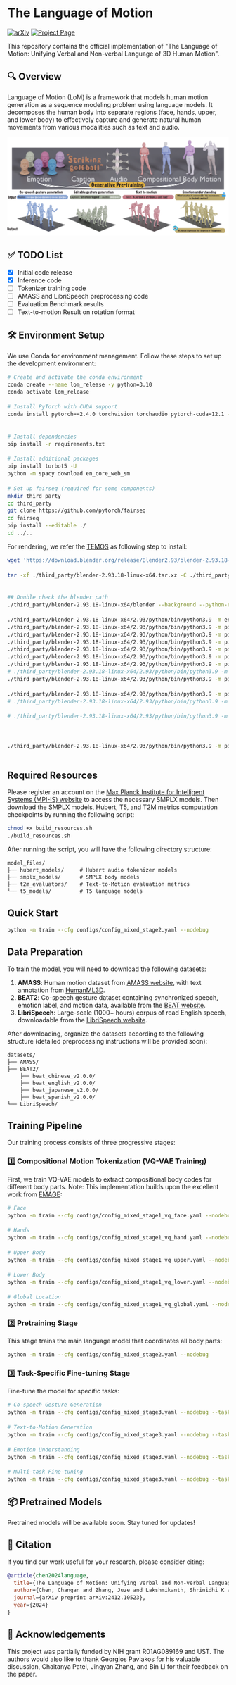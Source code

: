 # The Language of Motion

[![arXiv](https://img.shields.io/badge/arXiv-2412.10523-b31b1b.svg)](https://arxiv.org/pdf/2412.10523)
[![Project Page](https://img.shields.io/badge/Project-Page-blue)](https://languageofmotion.github.io/)


This repository contains the official implementation of "The Language of Motion:
Unifying Verbal and Non-verbal Language of 3D Human Motion".

## 🔍 Overview

Language of Motion (LoM) is a framework that models human motion generation as a sequence modeling problem using language models. It decomposes the human body into separate regions (face, hands, upper, and lower body) to effectively capture and generate natural human movements from various modalities such as text and audio.


![Teaser](./assets/teaser.png)

## ✅ TODO List
- [x] Initial code release
- [x] Inference code
- [ ] Tokenizer training code
- [ ] AMASS and LibriSpeech preprocessing code
- [ ] Evaluation Benchmark results
- [ ] Text-to-motion Result on rotation format

<!-- - [x] Document training pipeline
- [ ] Add pretrained model downloads
- [ ] Provide comprehensive installation instructions
- [ ] Add evaluation scripts
- [ ] Create interactive demo notebook
- [ ] Document dataset preparation process
- [ ] Add visualization tools -->

## 🛠️ Environment Setup

We use Conda for environment management. Follow these steps to set up the development environment:

```bash
# Create and activate the conda environment
conda create --name lom_release -y python=3.10
conda activate lom_release

# Install PyTorch with CUDA support
conda install pytorch==2.4.0 torchvision torchaudio pytorch-cuda=12.1 -c pytorch -c nvidia


# Install dependencies
pip install -r requirements.txt

# Install additional packages
pip install turbot5 -U
python -m spacy download en_core_web_sm

# Set up fairseq (required for some components)
mkdir third_party
cd third_party
git clone https://github.com/pytorch/fairseq
cd fairseq
pip install --editable ./
cd ../..
```

For rendering, we refer the [TEMOS](https://github.com/Mathux/TEMOS) as following step to install:

```bash
wget 'https://download.blender.org/release/Blender2.93/blender-2.93.18-linux-x64.tar.xz' -O './third_party/blender-2.93.18-linux-x64.tar.xz'

tar -xf ./third_party/blender-2.93.18-linux-x64.tar.xz -C ./third_party/


## Double check the blender path
./third_party/blender-2.93.18-linux-x64/blender --background --python-expr "import sys; import os; print('\nThe path to the installation of python of blender can be:'); print('\n'.join(['- '+x.replace('/lib/python', '/bin/python') for x in sys.path if 'python' in (file:=os.path.split(x)[-1]) and not file.endswith('.zip')]))"

./third_party/blender-2.93.18-linux-x64/2.93/python/bin/python3.9 -m ensurepip --upgrade
./third_party/blender-2.93.18-linux-x64/2.93/python/bin/python3.9 -m pip install --upgrade pip
./third_party/blender-2.93.18-linux-x64/2.93/python/bin/python3.9 -m pip install --user numpy
./third_party/blender-2.93.18-linux-x64/2.93/python/bin/python3.9 -m pip install --user matplotlib
./third_party/blender-2.93.18-linux-x64/2.93/python/bin/python3.9 -m pip install --user hydra-core --upgrade
./third_party/blender-2.93.18-linux-x64/2.93/python/bin/python3.9 -m pip install --user moviepy
./third_party/blender-2.93.18-linux-x64/2.93/python/bin/python3.9 -m pip install --user shortuuid
# ./third_party/blender-2.93.18-linux-x64/2.93/python/bin/python3.9 -m pip install --target=./third_party/blender-2.93.18-linux-x64/2.93/python/lib/python3.9/site-packages natsort
./third_party/blender-2.93.18-linux-x64/2.93/python/bin/python3.9 -m pip install -r model_files/requirements_render.txt

./third_party/blender-2.93.18-linux-x64/2.93/python/bin/python3.9 -m pip install moviepy
# ./third_party/blender-2.93.18-linux-x64/2.93/python/bin/python3.9 -m pip install --target=./third_party/blender-2.93.18-linux-x64/2.93/python/lib/python3.9/site-packages moviepy

# ./third_party/blender-2.93.18-linux-x64/2.93/python/bin/python3.9 -m pip install omegaconf==2.1.0



./third_party/blender-2.93.18-linux-x64/2.93/python/bin/python3.9 -m pip install --upgrade --force-reinstall --no-cache-dir --target=./third_party/blender-2.93.18-linux-x64/2.93/python/lib/python3.9/site-packages moviepy



```



## Required Resources
Please register an account on the [Max Planck Institute for Intelligent Systems (MPI-IS) website](https://smpl-x.is.tue.mpg.de/index.html) to access the necessary SMPLX models. Then download the SMPLX models, Hubert, T5, and T2M metrics computation checkpoints by running the following script:

```bash
chmod +x build_resources.sh
./build_resources.sh
```

After running the script, you will have the following directory structure:
```
model_files/
├── hubert_models/     # Hubert audio tokenizer models
├── smplx_models/      # SMPLX body models
├── t2m_evaluators/    # Text-to-Motion evaluation metrics
└── t5_models/         # T5 language models
```


## Quick Start

```bash
python -m train --cfg configs/config_mixed_stage2.yaml --nodebug
```


## Data Preparation

To train the model, you will need to download the following datasets:

1. **AMASS**: Human motion dataset from [AMASS website](https://amass.is.tue.mpg.de/), with text annotation from [HumanML3D](https://github.com/EricGuo5513/HumanML3D).
2. **BEAT2**: Co-speech gesture dataset containing synchronized speech, emotion label, and motion data, available from the [BEAT website](https://drive.google.com/drive/folders/1ukbifhHc85qWTzspEgvAxCXwn9mK4ifr).
3. **LibriSpeech**: Large-scale (1000+ hours) corpus of read English speech, downloadable from the [LibriSpeech website](https://www.openslr.org/12).

After downloading, organize the datasets according to the following structure (detailed preprocessing instructions will be provided soon):

```
datasets/
├── AMASS/
├── BEAT2/
    ├── beat_chinese_v2.0.0/
    ├── beat_english_v2.0.0/
    ├── beat_japanese_v2.0.0/
    ├── beat_spanish_v2.0.0/
└── LibriSpeech/
```

## Training Pipeline

Our training process consists of three progressive stages:

### 1️⃣ Compositional Motion Tokenization (VQ-VAE Training)

First, we train VQ-VAE models to extract compositional body codes for different body parts. Note: This implementation builds upon the excellent work from [EMAGE](https://github.com/PantoMatrix/PantoMatrix/tree/main):

```bash
# Face
python -m train --cfg configs/config_mixed_stage1_vq_face.yaml --nodebug

# Hands
python -m train --cfg configs/config_mixed_stage1_vq_hand.yaml --nodebug

# Upper Body
python -m train --cfg configs/config_mixed_stage1_vq_upper.yaml --nodebug

# Lower Body
python -m train --cfg configs/config_mixed_stage1_vq_lower.yaml --nodebug

# Global Location
python -m train --cfg configs/config_mixed_stage1_vq_global.yaml --nodebug

```

### 2️⃣ Pretraining Stage

This stage trains the main language model that coordinates all body parts:

```bash
python -m train --cfg configs/config_mixed_stage2.yaml --nodebug
```

### 3️⃣ Task-Specific Fine-tuning Stage

Fine-tune the model for specific tasks:

```bash
# Co-speech Gesture Generation
python -m train --cfg configs/config_mixed_stage3.yaml --nodebug --task a2m

# Text-to-Motion Generation
python -m train --cfg configs/config_mixed_stage3.yaml --nodebug --task t2m

# Emotion Understanding
python -m train --cfg configs/config_mixed_stage3.yaml --nodebug --task e2m

# Multi-task Fine-tuning
python -m train --cfg configs/config_mixed_stage3.yaml --nodebug --task all
```

## 📦 Pretrained Models

Pretrained models will be available soon. Stay tuned for updates!

## 📝 Citation

If you find our work useful for your research, please consider citing:

```bibtex
@article{chen2024language,
  title={The Language of Motion: Unifying Verbal and Non-verbal Language of 3D Human Motion},
  author={Chen, Changan and Zhang, Juze and Lakshmikanth, Shrinidhi K and Fang, Yusu and Shao, Ruizhi and Wetzstein, Gordon and Fei-Fei, Li and Adeli, Ehsan},
  journal={arXiv preprint arXiv:2412.10523},
  year={2024}
}
```

## 🙏 Acknowledgements

This project was partially funded by NIH grant R01AG089169 and UST. The authors would also like to thank Georgios Pavlakos for his valuable discussion, Chaitanya Patel, Jingyan Zhang, and Bin Li for their feedback on the paper.
